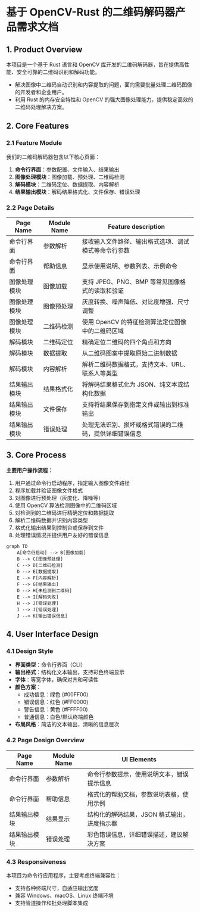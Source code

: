 # 基于 OpenCV-Rust 的二维码解码器产品需求文档

## 1. Product Overview

本项目是一个基于 Rust 语言和 OpenCV 库开发的二维码解码器，旨在提供高性能、安全可靠的二维码识别和解码功能。
- 解决图像中二维码自动识别和内容提取的问题，面向需要批量处理二维码图像的开发者和企业用户。
- 利用 Rust 的内存安全特性和 OpenCV 的强大图像处理能力，提供稳定高效的二维码处理解决方案。

## 2. Core Features

### 2.1 Feature Module

我们的二维码解码器包含以下核心页面：
1. **命令行界面**：参数配置、文件输入、结果输出
2. **图像处理模块**：图像加载、预处理、二维码检测
3. **解码模块**：二维码定位、数据提取、内容解析
4. **结果输出模块**：解码结果格式化、文件保存、错误处理

### 2.2 Page Details

| Page Name | Module Name | Feature description |
|-----------|-------------|---------------------|
| 命令行界面 | 参数解析 | 接收输入文件路径、输出格式选项、调试模式等命令行参数 |
| 命令行界面 | 帮助信息 | 显示使用说明、参数列表、示例命令 |
| 图像处理模块 | 图像加载 | 支持 JPEG、PNG、BMP 等常见图像格式的读取和验证 |
| 图像处理模块 | 图像预处理 | 灰度转换、噪声降低、对比度增强、尺寸调整 |
| 图像处理模块 | 二维码检测 | 使用 OpenCV 的特征检测算法定位图像中的二维码区域 |
| 解码模块 | 二维码定位 | 精确定位二维码的四个角点和方向 |
| 解码模块 | 数据提取 | 从二维码图案中提取原始二进制数据 |
| 解码模块 | 内容解析 | 解析二维码数据格式，支持文本、URL、联系人等类型 |
| 结果输出模块 | 结果格式化 | 将解码结果格式化为 JSON、纯文本或结构化数据 |
| 结果输出模块 | 文件保存 | 支持将结果保存到指定文件或输出到标准输出 |
| 结果输出模块 | 错误处理 | 处理无法识别、损坏或格式错误的二维码，提供详细错误信息 |

## 3. Core Process

**主要用户操作流程：**

1. 用户通过命令行启动程序，指定输入图像文件路径
2. 程序加载并验证图像文件格式
3. 对图像进行预处理（灰度化、降噪等）
4. 使用 OpenCV 算法检测图像中的二维码区域
5. 对检测到的二维码进行精确定位和数据提取
6. 解析二维码数据并识别内容类型
7. 格式化输出结果到控制台或保存到文件
8. 处理错误情况并提供用户友好的错误信息

```mermaid
graph TD
    A[命令行启动] --> B[图像加载]
    B --> C[图像预处理]
    C --> D[二维码检测]
    D --> E[数据提取]
    E --> F[内容解析]
    F --> G[结果输出]
    D --> H[未检测到二维码]
    E --> I[解码失败]
    H --> J[错误处理]
    I --> J[错误处理]
    J --> K[输出错误信息]
```

## 4. User Interface Design

### 4.1 Design Style

- **界面类型**：命令行界面（CLI）
- **输出格式**：结构化文本输出，支持彩色终端显示
- **字体**：等宽字体，确保对齐和可读性
- **颜色方案**：
  - 成功信息：绿色 (#00FF00)
  - 错误信息：红色 (#FF0000)
  - 警告信息：黄色 (#FFFF00)
  - 普通信息：白色/默认终端颜色
- **布局风格**：简洁的文本输出，清晰的信息层次

### 4.2 Page Design Overview

| Page Name | Module Name | UI Elements |
|-----------|-------------|-------------|
| 命令行界面 | 参数解析 | 命令行参数提示，使用说明文本，错误提示信息 |
| 命令行界面 | 帮助信息 | 格式化的帮助文档，参数说明表格，使用示例 |
| 结果输出模块 | 结果显示 | 结构化的解码结果，JSON 格式输出，进度指示器 |
| 结果输出模块 | 错误处理 | 彩色错误信息，详细错误描述，建议解决方案 |

### 4.3 Responsiveness

本项目为命令行应用程序，主要考虑终端兼容性：
- 支持各种终端尺寸，自适应输出宽度
- 兼容 Windows、macOS、Linux 终端环境
- 支持管道操作和批处理脚本集成